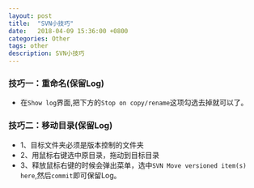 ```yaml
---
layout: post
title:  "SVN小技巧"
date:   2018-04-09 15:36:00 +0800
categories: Other
tags: other
description: SVN小技巧
---
```


### 技巧一：**重命名(保留Log)**

* 在`Show log`界面,把下方的`Stop on copy/rename`这项勾选去掉就可以了。
    
### 技巧二：**移动目录(保留Log)**

* 1、目标文件夹必须是版本控制的文件夹
* 2、用鼠标右键选中原目录，拖动到目标目录
* 3、释放鼠标右键的时候会弹出菜单，选中`SVN Move versioned item(s) here`,然后`commit`即可保留Log。



